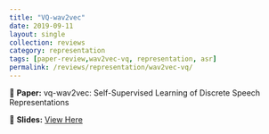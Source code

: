 ```yaml
---
title: "VQ-wav2vec"
date: 2019-09-11
layout: single
collection: reviews
category: representation
tags: [paper-review,wav2vec-vq, representation, asr]
permalink: /reviews/representation/wav2vec-vq/
---
```


📝 **Paper:** vq-wav2vec: Self-Supervised Learning of Discrete Speech Representations


<!-- 📝 **Paper:** Glow-TTS: A Generative Flow for Text-to-Speech Synthesis  
🔍 **Summary:** This paper introduces a **flow-based** model for TTS, improving **robustness** compared to Tacotron. -->



📄 **Slides:** [View Here](https://docs.google.com/presentation/d/19IIK1KdVPS2o6YvfHdWQuFbjh_DKM6KR/edit?usp=sharing&ouid=116677507102760525154&rtpof=true&sd=true)




